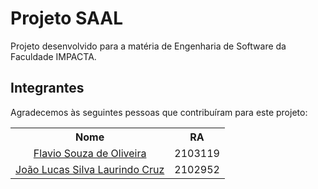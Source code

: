 # Projeto SAAL

 Projeto desenvolvido para a matéria de Engenharia de Software da Faculdade IMPACTA.

## Integrantes

Agradecemos às seguintes pessoas que contribuíram para este projeto:
<table style=>
  <tr>
    <th>Nome</th>
    <th>RA</th>
  </tr>
  <tr>
    <td align="center">
      <a href="https://github.com/Flavio156">Flavio Souza de Oliveira</a>
    </td>
    <td>2103119</td>
  </tr>
  <tr>
    <td align="center">
      <a href="https://github.com/xcheesee">João Lucas Silva Laurindo Cruz</a>
    </td>
    <td>2102952</td>
  </tr>
</table>
